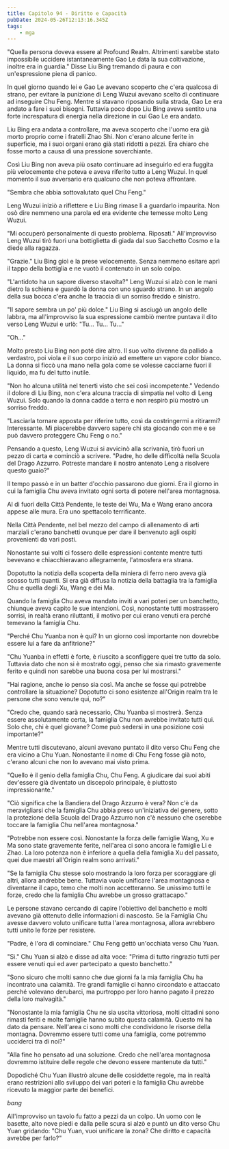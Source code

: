 ```yaml
---
title: Capitolo 94 - Diritto e Capacità
pubDate: 2024-05-26T12:13:16.345Z
tags:
    - mga
---
```



"Quella persona doveva essere al Profound Realm. Altrimenti sarebbe stato impossibile uccidere istantaneamente Gao Le data la sua coltivazione, inoltre era in guardia." Disse Liu Bing tremando di paura e con un'espressione piena di panico.


In quel giorno quando lei e Gao Le avevano scoperto che c'era qualcosa di strano, per evitare la punizione di Leng Wuzui avevano scelto di continuare ad inseguire Chu Feng. Mentre si stavano riposando sulla strada, Gao Le era andato a fare i suoi bisogni. Tuttavia poco dopo Liu Bing aveva sentito una forte increspatura di energia nella direzione in cui Gao Le era andato.


Liu Bing era andata a controllare, ma aveva scoperto che l'uomo era già morto proprio come i fratelli Zhao Shi. Non c'erano alcune ferite in superficie, ma i suoi organi erano già stati ridotti a pezzi. Era chiaro che fosse morto a causa di una pressione soverchiante.


Così Liu Bing non aveva più osato continuare ad inseguirlo ed era fuggita più velocemente che poteva e aveva riferito tutto a Leng Wuzui. In quel momento il suo avversario era qualcuno che non poteva affrontare.


"Sembra che abbia sottovalutato quel Chu Feng."


Leng Wuzui iniziò a riflettere e Liu Bing rimase lì a guardarlo impaurita. Non osò dire nemmeno una parola ed era evidente che temesse molto Leng Wuzui.


"Mi occuperò personalmente di questo problema. Riposati." All'improvviso Leng Wuzui tirò fuori una bottiglietta di giada dal suo Sacchetto Cosmo e la diede alla ragazza.


"Grazie." Liu Bing gioì e la prese velocemente. Senza nemmeno esitare aprì il tappo della bottiglia e ne vuotò il contenuto in un solo colpo.


"L'antidoto ha un sapore diverso stavolta?" Leng Wuzui si alzò con le mani dietro la schiena e guardò la donna con uno sguardo strano. In un angolo della sua bocca c'era anche la traccia di un sorriso freddo e sinistro.


"Il sapore sembra un po' più dolce." Liu Bing si asciugò un angolo delle labbra, ma all'improvviso la sua espressione cambiò mentre puntava il dito verso Leng Wuzui e urlò: "Tu... Tu... Tu..."


"Oh..."


Molto presto Liu Bing non poté dire altro. Il suo volto divenne da pallido a verdastro, poi viola e il suo corpo iniziò ad emettere un vapore color bianco. La donna si ficcò una mano nella gola come se volesse cacciarne fuori il liquido, ma fu del tutto inutile.


"Non ho alcuna utilità nel tenerti visto che sei così incompetente." Vedendo il dolore di Liu Bing, non c'era alcuna traccia di simpatia nel volto di Leng Wuzui. Solo quando la donna cadde a terra e non respirò più mostrò un sorriso freddo.


"Lasciarla tornare apposta per riferire tutto, così da costringermi a ritirarmi?
Interessante. Mi piacerebbe davvero sapere chi sta giocando con me e se può davvero proteggere Chu Feng o no."


Pensando a questo, Leng Wuzui si avvicinò alla scrivania, tirò fuori un pezzo di carta e cominciò a scrivere. "Padre, ho delle difficoltà nella Scuola del Drago Azzurro. Potreste mandare il nostro antenato Leng a risolvere questo guaio?"


Il tempo passò e in un batter d'occhio passarono due giorni. Era il giorno in cui la famiglia Chu aveva invitato ogni sorta di potere nell'area montagnosa.


Al di fuori della Città Pendente, le teste dei Wu, Ma e Wang erano ancora appese alle mura. Era uno spettacolo terrificante.


Nella Città Pendente, nel bel mezzo del campo di allenamento di arti marziali c'erano banchetti ovunque per dare il benvenuto agli ospiti provenienti da vari posti.


Nonostante sui volti ci fossero delle espressioni contente mentre tutti bevevano e chiacchieravano allegramente, l'atmosfera era strana.


Dopotutto la notizia della scoperta della miniera di ferro nero aveva già scosso tutti quanti.
Si era già diffusa la notizia della battaglia tra la famiglia Chu e quella degli Xu, Wang e dei Ma.


Quando la famiglia Chu aveva mandato inviti a vari poteri per un banchetto, chiunque aveva capito le sue intenzioni. Così, nonostante tutti mostrassero sorrisi, in realtà erano riluttanti, il motivo per cui erano venuti era perché temevano la famiglia Chu.


"Perché Chu Yuanba non è qui? In un giorno così importante non dovrebbe essere lui a fare da anfitrione?"


"Chu Yuanba in effetti è forte, è riuscito a sconfiggere quei tre tutto da solo. Tuttavia dato che non si è mostrato oggi, penso che sia rimasto gravemente ferito e quindi non sarebbe una buona cosa per lui mostrarsi."


"Hai ragione, anche io penso sia così. Ma anche se fosse qui potrebbe controllare la situazione? Dopotutto ci sono esistenze all'Origin realm tra le persone che sono venute qui, no?"


"Credo che, quando sarà necessario, Chu Yuanba si mostrerà. Senza essere assolutamente certa, la famiglia Chu non avrebbe invitato tutti qui. Solo che, chi è quel giovane? Come può sedersi in una posizione così importante?"


Mentre tutti discutevano, alcuni avevano puntato il dito verso Chu Feng che era vicino a Chu Yuan. Nonostante il nome di Chu Feng fosse già noto, c'erano alcuni che non lo avevano mai visto prima.


"Quello è il genio della famiglia Chu, Chu Feng. A giudicare dai suoi abiti dev'essere già diventato un discepolo principale, è piuttosto impressionante."


"Ciò significa che la Bandiera del Drago Azzurro è vera? Non c'è da meravigliarsi che la famiglia Chu abbia preso un'iniziativa del genere, sotto la protezione della Scuola del Drago Azzurro non c'è nessuno che oserebbe toccare la famiglia Chu nell'area montagnosa."


"Potrebbe non essere così. Nonostante la forza delle famiglie Wang, Xu e Ma sono state gravemente ferite, nell'area ci sono ancora le famiglie Li e Zhao. La loro potenza non è inferiore a quella della famiglia Xu del passato, quei due maestri all'Origin realm sono arrivati."


"Se la famiglia Chu stesse solo mostrando la loro forza per scoraggiare gli altri, allora andrebbe bene. Tuttavia vuole unificare l'area montagnosa e diventarne il capo, temo che molti non accetteranno. Se unissimo tutti le forze, credo che la famiglia Chu avrebbe un grosso grattacapo."


Le persone stavano cercando di capire l'obiettivo del banchetto e molti avevano già ottenuto delle informazioni di nascosto. Se la Famiglia Chu avesse davvero voluto unificare tutta l'area montagnosa, allora avrebbero tutti unito le forze per resistere.


"Padre, è l'ora di cominciare." Chu Feng gettò un'occhiata verso Chu Yuan.


"Sì." Chu Yuan si alzò e disse ad alta voce: "Prima di tutto ringrazio tutti per essere venuti qui ed aver partecipato a questo banchetto."


"Sono sicuro che molti sanno che due giorni fa la mia famiglia Chu ha incontrato una calamità. Tre grandi famiglie ci hanno circondato e attaccato perché volevano derubarci, ma purtroppo per loro hanno pagato il prezzo della loro malvagità."


"Nonostante la mia famiglia Chu ne sia uscita vittoriosa, molti cittadini sono rimasti feriti e molte famiglie hanno subito questa calamità. Questo mi ha dato da pensare. Nell'area ci sono molti che condividono le risorse della montagna. Dovremmo essere tutti come una famiglia, come potremmo ucciderci tra di noi?"


"Alla fine ho pensato ad una soluzione. Credo che nell'area montagnosa dovremmo istituire delle regole che devono essere mantenute da tutti."


Dopodiché Chu Yuan illustrò alcune delle cosiddette regole, ma in realtà erano restrizioni allo sviluppo dei vari poteri e la famiglia Chu avrebbe ricevuto la maggior parte dei benefici.


*bang*


All'improvviso un tavolo fu fatto a pezzi da un colpo. Un uomo con le basette, alto nove piedi e dalla pelle scura si alzò e puntò un dito verso Chu Yuan gridando: "Chu Yuan, vuoi unificare la zona? Che diritto e capacità avrebbe per farlo?"





